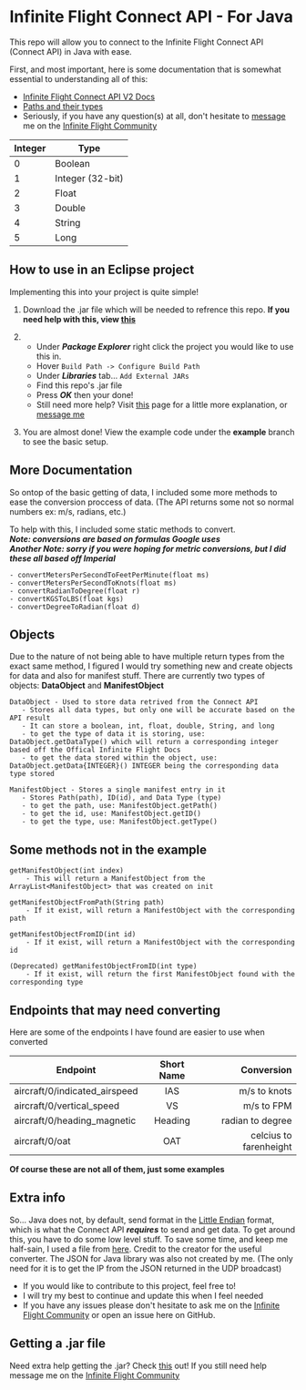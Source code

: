 # Infinite Flight Connect API - For Java
This repo will allow you to connect to the Infinite Flight Connect API (Connect API) in Java with ease.

First, and most important, here is some documentation that is somewhat essential to understanding all of this:
- [Infinite Flight Connect API V2 Docs](https://infiniteflight.com/guide/developer-reference/connect-api/version-2)
- [Paths and their types](https://github.com/flyingdevelopmentstudio/infiniteflight-api)
- Seriously, if you have any question(s) at all, don't hesitate to [message](https://community.infiniteflight.com/u/onelettershor2/) me on the [Infinite Flight Community](https://community.infiniteflight.com/)

<table>
<thead>
<tr>
<th>Integer</th>
<th>Type</th>
</tr>
</thead>
<tbody>
<tr>
<td>0</td>
<td>Boolean</td>
</tr>
<tr>
<td>1</td>
<td>Integer (32-bit)</td>
</tr>
<tr>
<td>2</td>
<td>Float</td>
</tr>
<tr>
<td>3</td>
<td>Double</td>
</tr>
<tr>
<td>4</td>
<td>String</td>
</tr>
<tr>
<td>5</td>
<td>Long</td>
</tr>
</tbody>
</table>

## How to use in an Eclipse project
Implementing this into your project is quite simple!

1. Download the .jar file which will be needed to refrence this repo. **If you need help with this, view [this](#getting-a-jar-file)**
2. - Under **_Package Explorer_** right click the project you would like to use this in.
   - Hover ```Build Path -> Configure Build Path```
   - Under **_Libraries_** tab... ```Add External JARs```
   - Find this repo's .jar file
   - Press **_OK_** then your done!
   - Still need more help? Visit [this](https://www.tutorialspoint.com/eclipse/eclipse_java_build_path.htm) page for a little more explanation, or [message me](#getting-a-jar-file)

3. You are almost done! View the example code under the **example** branch to see the basic setup.

## More Documentation
So ontop of the basic getting of data, I included some more methods to ease the conversion proccess of data. (The API returns some not so normal numbers ex: m/s, radians, etc.)

To help with this, I included some static methods to convert. <br>
**_Note: conversions are based on formulas Google uses_** <br>
**_Another Note: sorry if you were hoping for metric conversions, but I did these all based off Imperial_**

```
- convertMetersPerSecondToFeetPerMinute(float ms)
- convertMetersPerSecondToKnots(float ms)
- convertRadianToDegree(float r)
- convertKGSToLBS(float kgs)
- convertDegreeToRadian(float d)
```
## Objects
Due to the nature of not being able to have multiple return types from the exact same method, I figured I would try something new and create objects for data and also for manifest stuff. There are currently two types of objects: **DataObject** and **ManifestObject**

```
DataObject - Used to store data retrived from the Connect API
   - Stores all data types, but only one will be accurate based on the API result
   - It can store a boolean, int, float, double, String, and long
   - to get the type of data it is storing, use: DataObject.getDataType() which will return a corresponding integer based off the Offical Infinite Flight Docs
   - to get the data stored within the object, use: DataObject.getData{INTEGER}() INTEGER being the corresponding data type stored
```
```
ManifestObject - Stores a single manifest entry in it
   - Stores Path(path), ID(id), and Data Type (type)
   - to get the path, use: ManifestObject.getPath()
   - to get the id, use: ManifestObject.getID()
   - to get the type, use: ManifestObject.getType()
```

## Some methods not in the example

```
getManifestObject(int index) 
    - This will return a ManifestObject from the ArrayList<ManifestObject> that was created on init
```
``` 
getManifestObjectFromPath(String path) 
    - If it exist, will return a ManifestObject with the corresponding path
```
```
getManifestObjectFromID(int id)
    - If it exist, will return a ManifestObject with the corresponding id
```
```
(Deprecated) getManifestObjectFromID(int type) 
    - If it exist, will return the first ManifestObject found with the corresponding type
```

## Endpoints that may need converting
Here are some of the endpoints I have found are easier to use when converted

| Endpoint        | Short Name           | Conversion  |
| ------------- |:-------------:| -----:|
| aircraft/0/indicated_airspeed      | IAS | m/s to knots |
| aircraft/0/vertical_speed      | VS      |  m/s to FPM |
| aircraft/0/heading_magnetic | Heading      |    radian to degree | 
| aircraft/0/oat | OAT | celcius to farenheight |

**Of course these are not all of them, just some examples**

## Extra info
So... Java does not, by default, send format in the [Little Endian](https://en.wikipedia.org/wiki/Endianness) format, which is what the Connect API **_requires_** to send and get data. To get around this, you have to do some low level stuff. To save some time, and keep me half-sain, I used a file from [here](https://gist.github.com/MichaelBeeu/6545110). Credit to the creator for the useful converter. The JSON for Java library was also not created by me. (The only need for it is to get the IP from the JSON returned in the UDP broadcast) <br>
- If you would like to contribute to this project, feel free to! 
- I will try my best to continue and update this when I feel needed 
- If you have any issues please don't hesitate to ask me on the [Infinite Flight Community](https://community.infiniteflight.com/u/onelettershor2/) or open an issue here on GitHub.

## Getting a .jar file
Need extra help getting the .jar? Check [this](https://stackoverflow.com/questions/41310629/how-to-download-jar-file-from-github-source-code) out! If you still need help message me on the [Infinite Flight Community](https://community.infiniteflight.com/u/onelettershor2/)

